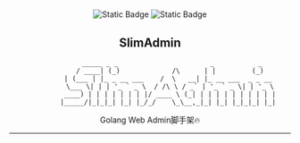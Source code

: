 <h1 align="center"></h1><div align="center">

![Static Badge](https://img.shields.io/badge/Language-golang-blue)
![Static Badge](https://img.shields.io/badge/Framework-gin-green)

## SlimAdmin

               _____ _ _                       _           _
              / ____| (_)             /\      | |         (_)
             | (___ | |_ _ __ ___    /  \   __| |_ __ ___  _ _ __
              \___ \| | | '_ ` _ \  / /\ \ / _` | '_ ` _ \| | '_ \
              ____) | | | | | | | |/ ____ \ (_| | | | | | | | | | |
             |_____/|_|_|_| |_| |_/_/    \_\__,_|_| |_| |_|_|_| |_|
             

Golang Web Admin脚手架🔥

---
</div>
